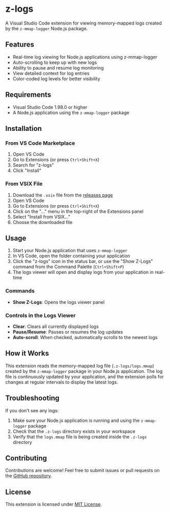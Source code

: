 # z-logs

A Visual Studio Code extension for viewing memory-mapped logs created by the `z-mmap-logger` Node.js package.

## Features

- Real-time log viewing for Node.js applications using z-mmap-logger
- Auto-scrolling to keep up with new logs
- Ability to pause and resume log monitoring
- View detailed context for log entries
- Color-coded log levels for better visibility

## Requirements

- Visual Studio Code 1.98.0 or higher
- A Node.js application using the `z-mmap-logger` package

## Installation

### From VS Code Marketplace

1. Open VS Code
2. Go to Extensions (or press `Ctrl+Shift+X`)
3. Search for "z-logs"
4. Click "Install"

### From VSIX File

1. Download the `.vsix` file from the [releases page](https://github.com/zill4/z-logs-ext/releases)
2. Open VS Code
3. Go to Extensions (or press `Ctrl+Shift+X`)
4. Click on the "..." menu in the top-right of the Extensions panel
5. Select "Install from VSIX..."
6. Choose the downloaded file

## Usage

1. Start your Node.js application that uses `z-mmap-logger`
2. In VS Code, open the folder containing your application
3. Click the "z-logs" icon in the status bar, or use the "Show Z-Logs" command from the Command Palette (`Ctrl+Shift+P`)
4. The logs viewer will open and display logs from your application in real-time

### Commands

- **Show Z-Logs**: Opens the logs viewer panel

### Controls in the Logs Viewer

- **Clear**: Clears all currently displayed logs
- **Pause/Resume**: Pauses or resumes the log updates
- **Auto-scroll**: When checked, automatically scrolls to the newest logs

## How it Works

This extension reads the memory-mapped log file (`.z-logs/logs.mmap`) created by the `z-mmap-logger` package in your Node.js application. The log file is continuously updated by your application, and the extension polls for changes at regular intervals to display the latest logs.

## Troubleshooting

If you don't see any logs:

1. Make sure your Node.js application is running and using the `z-mmap-logger` package
2. Check that the `.z-logs` directory exists in your workspace
3. Verify that the `logs.mmap` file is being created inside the `.z-logs` directory

## Contributing

Contributions are welcome! Feel free to submit issues or pull requests on the [GitHub repository](https://github.com/zill4/z-logs-ext).

## License

This extension is licensed under [MIT License](LICENSE).
